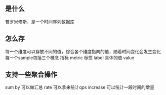 ## 是什么
普罗米修斯，是一个时间序列数据库

## 怎么存
每一个维度可以存放不同的值，综合各个维度指向的值，随着时间变化会发生变化
每一个sample包括三个概念
指标 metric
标签 label
具体的值 value

## 支持一些聚合操作
sum by 可以做汇总
rate 可以拿来统计qps
increase 可以统计一段时间的增量
